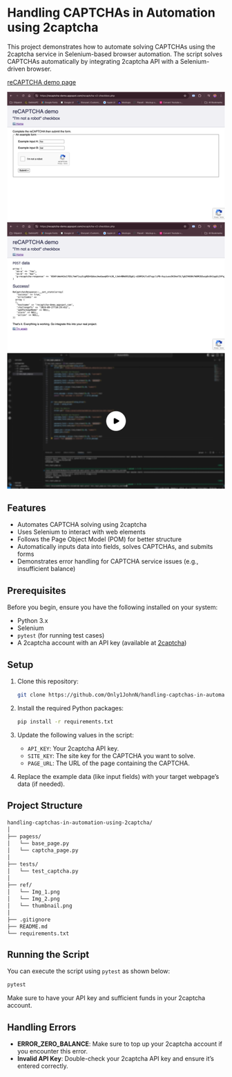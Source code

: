 # Handling CAPTCHAs in Automation using 2captcha

This project demonstrates how to automate solving CAPTCHAs using the 2captcha service in Selenium-based browser automation. The script solves CAPTCHAs automatically by integrating 2captcha API with a Selenium-driven browser.

[reCAPTCHA demo page](https://recaptcha-demo.appspot.com/recaptcha-v2-checkbox.php)

![Website Screenshot1](ref/Img_1.png)
![Website Screenshot2](ref/Img_2.png)
[![Watch the demo video](ref/thumbnail.png)](https://youtu.be/l3OP5Mj66Cs?si=JzoI9p-4pjfPtdlO)

## Features

- Automates CAPTCHA solving using 2captcha
- Uses Selenium to interact with web elements
- Follows the Page Object Model (POM) for better structure
- Automatically inputs data into fields, solves CAPTCHAs, and submits forms
- Demonstrates error handling for CAPTCHA service issues (e.g., insufficient balance)

## Prerequisites

Before you begin, ensure you have the following installed on your system:

- Python 3.x
- Selenium
- `pytest` (for running test cases)
- A 2captcha account with an API key (available at [2captcha](https://2captcha.com))

## Setup

1. Clone this repository:
   ```bash
   git clone https://github.com/Only1JohnN/handling-captchas-in-automation-using_2captcha
   ```

2. Install the required Python packages:
   ```bash
   pip install -r requirements.txt
   ```

3. Update the following values in the script:
   - `API_KEY`: Your 2captcha API key.
   - `SITE_KEY`: The site key for the CAPTCHA you want to solve.
   - `PAGE_URL`: The URL of the page containing the CAPTCHA.

4. Replace the example data (like input fields) with your target webpage’s data (if needed).

## Project Structure

```
handling-captchas-in-automation-using-2captcha/
│
├── pagess/                       
│   └── base_page.py
│   └── captcha_page.py
│
├── tests/                       
│   └── test_captcha.py     
│
├── ref/                          
│   └── Img_1.png                
│   └── Img_2.png                 
│   └── thumbnail.png              
│
├── .gitignore
├── README.md          
└── requirements.txt                  
```

## Running the Script

You can execute the script using `pytest` as shown below:

```bash
pytest
```

Make sure to have your API key and sufficient funds in your 2captcha account.



## Handling Errors

- **ERROR_ZERO_BALANCE**: Make sure to top up your 2captcha account if you encounter this error.
- **Invalid API Key**: Double-check your 2captcha API key and ensure it’s entered correctly.